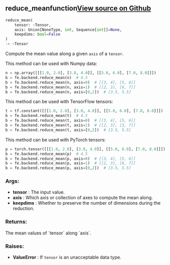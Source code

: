 ## reduce_mean<span class="tag">function</span><a class="sourcelink" href=https://github.com/fastestimator/fastestimator/blob/r1.1/fastestimator/backend/reduce_mean.py/#L26-L84>View source on Github</a>
```python
reduce_mean(
	tensor: ~Tensor,
	axis: Union[NoneType, int, Sequence[int]]=None,
	keepdims: bool=False
)
-> ~Tensor
```
Compute the mean value along a given `axis` of a `tensor`.

This method can be used with Numpy data:
```python
n = np.array([[[1.0, 2.0], [3.0, 4.0]], [[5.0, 6.0], [7.0, 8.0]]])
b = fe.backend.reduce_mean(n)  # 4.5
b = fe.backend.reduce_mean(n, axis=0)  # [[3, 4], [5, 6]]
b = fe.backend.reduce_mean(n, axis=1)  # [[2, 3], [6, 7]]
b = fe.backend.reduce_mean(n, axis=[0,2])  # [3.5, 5.5]
```

This method can be used with TensorFlow tensors:
```python
t = tf.constant([[[1.0, 2.0], [3.0, 4.0]], [[5.0, 6.0], [7.0, 8.0]]])
b = fe.backend.reduce_mean(t)  # 4.5
b = fe.backend.reduce_mean(t, axis=0)  # [[3, 4], [5, 6]]
b = fe.backend.reduce_mean(t, axis=1)  # [[2, 3], [3, 7]]
b = fe.backend.reduce_mean(t, axis=[0,2])  # [3.5, 5.5]
```

This method can be used with PyTorch tensors:
```python
p = torch.tensor([[[1.0, 2.0], [3.0, 4.0]], [[5.0, 6.0], [7.0, 8.0]]])
b = fe.backend.reduce_mean(p)  # 4.5
b = fe.backend.reduce_mean(p, axis=0)  # [[3, 4], [5, 6]]
b = fe.backend.reduce_mean(p, axis=1)  # [[2, 3], [6, 7]]
b = fe.backend.reduce_mean(p, axis=[0,2])  # [3.5, 5.5]
```


<h3>Args:</h3>

* **tensor** :  The input value.
* **axis** :  Which axis or collection of axes to compute the mean along.
* **keepdims** :  Whether to preserve the number of dimensions during the reduction.

<h3>Returns:</h3>
    The mean values of `tensor` along `axis`.

<h3>Raises:</h3>

* **ValueError** :  If `tensor` is an unacceptable data type.

